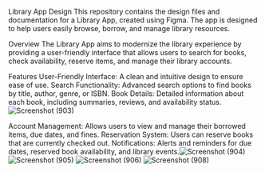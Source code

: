 Library App Design
This repository contains the design files and documentation for a Library App, created using Figma. The app is designed to help users easily browse, borrow, and manage library resources.

Overview
The Library App aims to modernize the library experience by providing a user-friendly interface that allows users to search for books, check availability, reserve items, and manage their library accounts.

Features
User-Friendly Interface: A clean and intuitive design to ensure ease of use.
Search Functionality: Advanced search options to find books by title, author, genre, or ISBN.
Book Details: Detailed information about each book, including summaries, reviews, and availability status.![Screenshot (903)](https://github.com/user-attachments/assets/1ed39c8a-1837-4e87-ad83-4b2c03fee08e)

Account Management: Allows users to view and manage their borrowed items, due dates, and fines.
Reservation System: Users can reserve books that are currently checked out.
Notifications: Alerts and reminders for due dates, reserved book availability, and library events.![Screenshot (904)](https://github.com/user-attachments/assets/57d48ff2-3401-49c2-b16f-d81d8de19048)
![Screenshot (905)](https://github.com/user-attachments/assets/fee05e92-d686-4abf-bdee-6a5e2f211cfe)
![Screenshot (906)](https://github.com/user-attachments/assets/b99b1b7a-c2c2-4564-b820-af6a7f73f115)
![Screenshot (908)](https://github.com/user-attachments/assets/21249705-4ab6-4967-8d50-1eb20638b7db)
